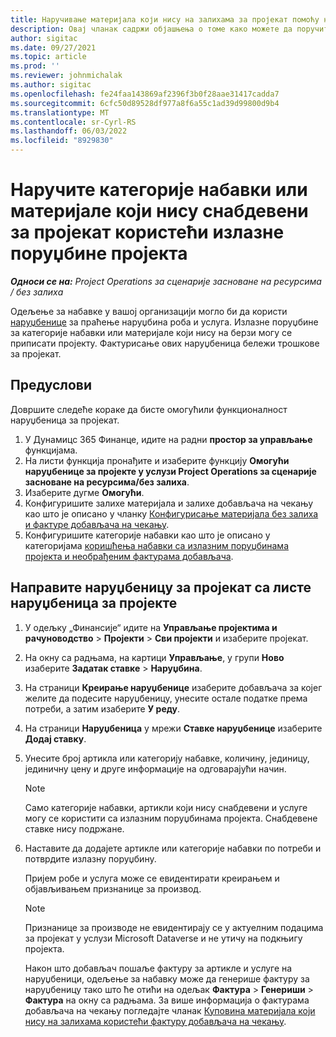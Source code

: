 ```yaml
---
title: Наручивање материјала који нису на залихама за пројекат помоћу наруџбеница пројеката
description: Овај чланак садржи објашњења о томе како можете да поручите материјале који нису снабдевени за пројекат помоћу излазних поруџбина пројекта.
author: sigitac
ms.date: 09/27/2021
ms.topic: article
ms.prod: ''
ms.reviewer: johnmichalak
ms.author: sigitac
ms.openlocfilehash: fe24faa143869af2396f3b0f28aae31417cadda7
ms.sourcegitcommit: 6cfc50d89528df977a8f6a55c1ad39d99800d9b4
ms.translationtype: MT
ms.contentlocale: sr-Cyrl-RS
ms.lasthandoff: 06/03/2022
ms.locfileid: "8929830"
---
```

# <a name="order-procurement-categories-or-non-stocked-materials-for-a-project-using-project-purchase-orders"></a>Наручите категорије набавки или материјале који нису снабдевени за пројекат користећи излазне поруџбине пројекта

_**Односи се на:** Project Operations за сценарије засноване на ресурсима / без залиха_

Одељење за набавке у вашој организацији могло би да користи [наруџбенице](/dynamics365/supply-chain/procurement/purchase-order-overview) за праћење наруџбина роба и услуга. Излазне поруџбине за категорије набавки или материјале који нису на берзи могу се приписати пројекту. Фактурисање ових наруџбеница бележи трошкове за пројекат.

## <a name="prerequisites"></a>Предуслови
Довршите следеће кораке да бисте омогућили функционалност наруџбеница за пројекат.

1. У Дyнамицс 365 Финанце, идите на радни **простор за управљање** функцијама.
2. На листи функција пронађите и изаберите функцију **Омогући наруџбенице за пројекте у услузи Project Operations за сценарије засноване на ресурсима/без залиха**.
3. Изаберите дугме **Омогући**.
4. Конфигуришите залихе материјала и залихе добављача на чекању као што је описано у чланку [Конфигурисање материјала без залиха и фактуре добављача на чекању](configure-materials-nonstocked.md).
5. Конфигуришите категорије набавки као што је описано у категоријама [коришћења набавки са излазним поруџбинама пројекта и необрађеним фактурама добављача](configure-procurement-categories.md).

## <a name="create-a-project-purchase-order-from-the-project-purchase-order-list"></a>Направите наруџбеницу за пројекат са листе наруџбеница за пројекте

1. У одељку „Финансије“ идите на **Управљање пројектима и рачуноводство** > **Пројекти** > **Сви пројекти** и изаберите пројекат.
2. На окну са радњама, на картици **Управљање**, у групи **Ново** изаберите **Задатак ставке** > **Наруџбина**.
3. На страници **Креирање наруџбенице** изаберите добављача за којег желите да подесите наруџбеницу, унесите остале податке према потреби, а затим изаберите **У реду**.
4. На страници **Наруџбеница** у мрежи **Ставке наруџбенице** изаберите **Додај ставку**.
5. Унесите број артикла или категорију набавке, количину, јединицу, јединичну цену и друге информације на одговарајући начин.

    > [!NOTE]
    > Само категорије набавки, артикли који нису снабдевени и услуге могу се користити са излазним поруџбинама пројекта. Снабдевене ставке нису подржане.

6. Наставите да додајете артикле или категорије набавки по потреби и потврдите излазну поруџбину.

    Пријем робе и услуга може се евидентирати креирањем и објављивањем признанице за производ.

    > [!NOTE]
    > Признанице за производе не евидентирају се у актуелним подацима за пројекат у услузи Microsoft Dataverse и не утичу на подкњигу пројекта.

    Након што добављач пошаље фактуру за артикле и услуге на наруџбеници, одељење за набавку може да генерише фактуру за наруџбеницу тако што ће отићи на одељак **Фактура** > **Генериши** > **Фактура** на окну са радњама. За више информација о фактурама добављача на чекању погледајте чланак [Куповина материјала који нису на залихама користећи фактуру добављача на чекању](pending-vendor-invoices.md).
